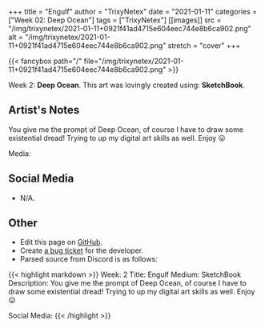+++
title =       "Engulf"
author =      "TrixyNetex"
date =        "2021-01-11"
categories =  ["Week 02: Deep Ocean"]
tags =        ["TrixyNetex"]
[[images]]
                      src = "/img/trixynetex/2021-01-11+0921f41ad4715e604eec744e8b6ca902.png"
                      alt = "/img/trixynetex/2021-01-11+0921f41ad4715e604eec744e8b6ca902.png"
                      stretch = "cover"
+++


{{< fancybox path="/" file="/img/trixynetex/2021-01-11+0921f41ad4715e604eec744e8b6ca902.png" >}}


Week 2: **Deep Ocean**. This art was lovingly created using: **SketchBook**.

## Artist's Notes

You give me the prompt of Deep Ocean, of course I have to draw some existential dread! Trying to up my digital art skills as well. Enjoy 😛

Media:

## Social Media

- N/A.

## Other

- Edit this page on [GitHub](https://github.com/teaminkling/web-refresh/edit/main/blog/content/blog/trixynetex-week-2-f7ac.md).
- Create [a bug ticket](https://github.com/teaminkling/web-refresh/issues/new?assignees=&labels=bug&template=problem-report.md&title=) for the developer.
- Parsed source from Discord is as follows:

{{< highlight markdown >}}
Week: 2
Title: Engulf
Medium: SketchBook 
Description: You give me the prompt of Deep Ocean, of course I have to draw some existential dread! Trying to up my digital art skills as well. Enjoy 😛

Social Media:
{{< /highlight >}}